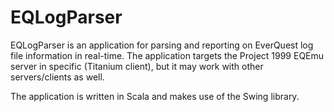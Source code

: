 # EQLogParser
EQLogParser is an application for parsing and reporting on EverQuest log file information in real-time. The application targets the Project 1999 EQEmu server in specific (Titanium client), but it may work with other servers/clients as well.

The application is written in Scala and makes use of the Swing library.
